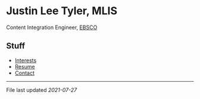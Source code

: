 
Justin Lee Tyler, MLIS
===
Content Integration Engineer, [EBSCO](https:/www.ebsco.com)

Stuff
---
- [Interests](http://www.justinleetyler.com/interests)
- [Resume](http://www.justinleetyler.com/resume) 
- [Contact]()

---
File last updated *2021-07-27*
